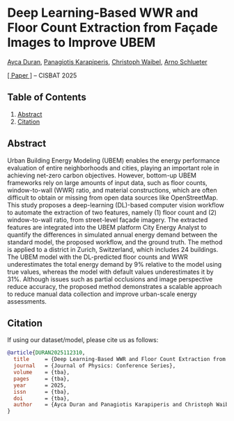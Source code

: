 # Deep Learning-Based WWR and Floor Count Extraction from Façade Images to Improve UBEM

[Ayca Duran](https://systems.arch.ethz.ch/ayca-duran), [Panagiotis Karapiperis](https://www.linkedin.com/in/panagiotis-karapiperis-ethz/), [Christoph Waibel](https://systems.arch.ethz.ch/christoph-waibel), [Arno Schlueter](https://systems.arch.ethz.ch/arno-schlueter)

[[ Paper ]](tba) – CISBAT 2025

## Table of Contents
1. [Abstract](#abstract)
2. [Citation](#citation)

## Abstract
Urban Building Energy Modeling (UBEM) enables the energy performance evaluation of entire neighborhoods and cities, playing an important role in achieving net-zero carbon objectives. However, bottom-up UBEM frameworks rely on large amounts of input data, such as floor counts, window-to-wall (WWR) ratio, and material constructions, which are often difficult to obtain or missing from open data sources like OpenStreetMap. This study proposes a deep-learning (DL)-based computer vision workflow to automate the extraction of two features, namely (1) floor count and (2) window-to-wall ratio, from street-level façade imagery. The extracted features are integrated into the UBEM platform City Energy Analyst to quantify the differences in simulated annual energy demand between the standard model, the proposed workflow, and the ground truth. The method is applied to a district in Zurich, Switzerland, which includes 24 buildings. The UBEM model with the DL-predicted floor counts and WWR underestimates the total energy demand by 9% relative to the model using true values, whereas the model with default values underestimates it by  31%. Although issues such as partial occlusions and image perspective reduce accuracy, the proposed method demonstrates a scalable approach to reduce manual data collection and improve urban-scale energy assessments.

## Citation
If using our dataset/model, please cite us as follows:
```bibtex
@article{DURAN2025112310,
  title     = {Deep Learning-Based WWR and Floor Count Extraction from Façade Images to Improve UBEM},
  journal   = {Journal of Physics: Conference Series},
  volume    = {tba},
  pages     = {tba},
  year      = 2025,
  issn      = {tba},
  doi       = {tba},
  author    = {Ayca Duran and Panagiotis Karapiperis and Christoph Waibel and Arno Schlueter}
}
```
